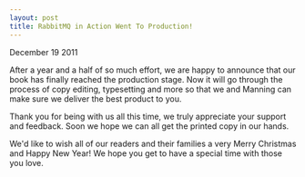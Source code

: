 ```yaml
---
layout: post
title: RabbitMQ in Action Went To Production!
---
```


<span class="meta">December 19 2011</span>

After a year and a half of so much effort, we are happy to announce that our book has finally reached the production stage. Now it will go through the process of copy editing, typesetting and more so that we and Manning can make sure we deliver the best product to you.

Thank you for being with us all this time, we truly appreciate your support and feedback. Soon we hope we can all get the printed copy in our hands.

We'd like to wish all of our readers and their families a very Merry Christmas and Happy New Year! We hope you get to have a special time with those you love.